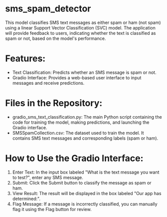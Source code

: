 # sms_spam_detector
This model classifies SMS text messages as either spam or ham (not spam) using a linear Support Vector Classification (SVC) model. The application will provide feedback to users, indicating whether the text is classified as spam or not, based on the model's performance.

# Features:
- Text Classification: Predicts whether an SMS message is spam or not.
- Gradio Interface: Provides a web-based user interface to input messages and receive predictions.

# Files in the Repository:
- gradio_sms_text_classification.py: The main Python script containing the code for training the model, making predictions, and launching the Gradio interface.
- SMSSpamCollection.csv: The dataset used to train the model. It contains SMS text messages and corresponding labels (spam or ham).

# How to Use the Gradio Interface:
1. Enter Text: In the input box labeled "What is the text message you want to test?", enter any SMS message.
2. Submit: Click the Submit button to classify the message as spam or ham.
3. View Result: The result will be displayed in the box labeled "Our app has determined:".
4. Flag Message: If a message is incorrectly classified, you can manually flag it using the Flag button for review.
